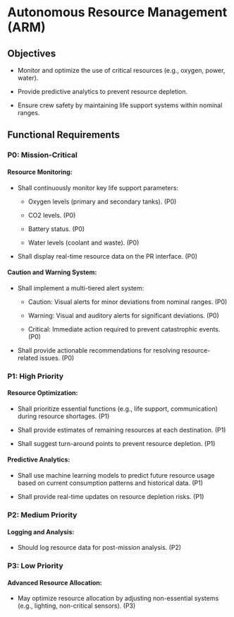 # Autonomous Resource Management (ARM)
## Objectives
- Monitor and optimize the use of critical resources (e.g., oxygen, power, water).

- Provide predictive analytics to prevent resource depletion.

- Ensure crew safety by maintaining life support systems within nominal ranges.

## Functional Requirements
### P0: Mission-Critical
#### Resource Monitoring:

- Shall continuously monitor key life support parameters:

  - Oxygen levels (primary and secondary tanks). (P0)

  - CO2 levels. (P0)

  - Battery status. (P0)

  - Water levels (coolant and waste). (P0)

- Shall display real-time resource data on the PR interface. (P0)


#### Caution and Warning System:

- Shall implement a multi-tiered alert system:

  - Caution: Visual alerts for minor deviations from nominal ranges. (P0)

  - Warning: Visual and auditory alerts for significant deviations. (P0)

  - Critical: Immediate action required to prevent catastrophic events. (P0)

- Shall provide actionable recommendations for resolving resource-related issues. (P0)

### P1: High Priority
#### Resource Optimization:

- Shall prioritize essential functions (e.g., life support, communication) during resource shortages. (P1)

- Shall provide estimates of remaining resources at each destination. (P1)

- Shall suggest turn-around points to prevent resource depletion. (P1)

#### Predictive Analytics:

- Shall use machine learning models to predict future resource usage based on current consumption patterns and historical data. (P1)

- Shall provide real-time updates on resource depletion risks. (P1)

### P2: Medium Priority
#### Logging and Analysis:

- Should log resource data for post-mission analysis. (P2)

### P3: Low Priority
#### Advanced Resource Allocation:

- May optimize resource allocation by adjusting non-essential systems (e.g., lighting, non-critical sensors). (P3)
